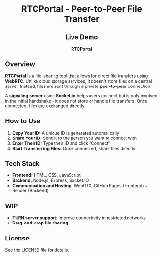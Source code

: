 <div align="center">

# RTCPortal - Peer-to-Peer File Transfer
## Live Demo  
**[RTCPortal](https://dpxa.github.io/RTCPortal/)**

</div>

## Overview  

**RTCPortal** is a file-sharing tool that allows for direct file transfers using **WebRTC**. Unlike cloud storage services, it doesn't store files on a central server. Instead, files are sent through a private **peer-to-peer** connection.

A **signaling server** using **Socket.io** helps users connect but is only involved in the initial handshake - it does not store or handle file transfers. Once connected, files are exchanged directly.

## How to Use  
1. **Copy Your ID:** A unique ID is generated automatically  
2. **Share Your ID:** Send it to the person you want to connect with  
3. **Enter Their ID:** Type their ID and click "Connect"  
4. **Start Transferring Files:** Once connected, share files directly  

## Tech Stack  
- **Frontend:** HTML, CSS, JavaScript  
- **Backend:** Node.js, Express, Socket.IO  
- **Communication and Hosting:** WebRTC, GitHub Pages (Frontend) + Render (Backend)  

## WIP
- **TURN server support**: Improve connectivity in restricted networks  
- **Drag-and-drop file sharing**

## License  
See the [LICENSE](LICENSE) file for details.  
